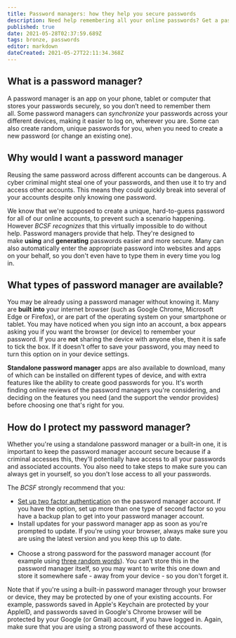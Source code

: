 ```yaml
---
title: Password managers: how they help you secure passwords
description: Need help remembering all your online passwords? Get a password manager.
published: true
date: 2021-05-28T02:37:59.689Z
tags: bronze, passwords
editor: markdown
dateCreated: 2021-05-27T22:11:34.368Z
---
```


## What is a password manager?

A password manager is an app on your phone, tablet or computer that stores your passwords securely, so you don’t need to remember them all. Some password managers can *synchronize* your passwords across your different devices, making it easier to log on, wherever you are. Some can also create random, unique passwords for you, when you need to create a new password (or change an existing one).


## Why would I want a password manager

Reusing the same password across different accounts can be dangerous. A cyber criminal might steal one of your passwords, and then use it to try and access other accounts. This means they could quickly break into several of your accounts despite only knowing one password.

We know that we're supposed to create a unique, hard-to-guess password for all of our online accounts, to prevent such a scenario happening. However *BCSF recognizes* that this virtually impossible to do without help. Password managers provide that help. They're designed to make **using** and **generating** passwords easier and more secure. Many can also automatically enter the appropriate password into websites and apps on your behalf, so you don't even have to type them in every time you log in.


## What types of password manager are available?

You may be already using a password manager without knowing it. Many are **built into** your internet browser (such as Google Chrome, Microsoft Edge or Firefox), or are part of the operating system on your smartphone or tablet. You may have noticed when you sign into an account, a box appears asking you if you want the browser (or device) to remember your password. If you are **not** sharing the device with anyone else, then it is safe to tick the box. If it doesn't offer to save your password, you may need to turn this option on in your device settings. 

**Standalone password manager** apps are also available to download, many of which can be installed on different types of device, and with extra features like the ability to create good passwords for you. It's worth finding online reviews of the password managers you're considering, and deciding on the features you need (and the support the vendor provides) before choosing one that's right for you. 


## How do I protect my password manager?

Whether you're using a standalone password manager or a built-in one, it is important to keep the password manager account secure because if a criminal accesses this, they'll potentially have access to all your passwords and associated accounts. You also need to take steps to make sure you can always get in yourself, so you don't lose access to all your passwords.

The *BCSF* strongly recommend that you:

-   [Set up two factor authentication](/bronze-training/passwords/multi-factor-authentication-online-services) on the password manager account. If you have the option, set up more than one type of second factor so you have a backup plan to get into your password manager account. 
-   Install updates for your password manager app as soon as you're prompted to update. If you're using your browser, always make sure you are using the latest version and you keep this up to date.  
     
-   Choose a strong password for the password manager account (for example using [three random words](/bronze-training/passwords/three-random-words-or-thinkrandom-0)). You can’t store this in the password manager itself, so you may want to write this one down and store it somewhere safe - away from your device - so you don't forget it.

Note that if you're using a built-in password manager through your browser or device, they may be protected by one of your existing accounts. For example, passwords saved in Apple's Keychain are protected by your AppleID, and passwords saved in Google's Chrome browser will be protected by your Google (or Gmail) account, if you have logged in. Again, make sure that you are using a strong password of these accounts.